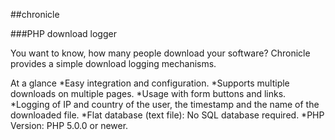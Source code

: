 ##chronicle

###PHP download logger

You want to know, how many people download your software? Chronicle provides a simple download logging mechanisms.

At a glance
*Easy integration and configuration.
*Supports multiple downloads on multiple pages.
*Usage with form buttons and links.
*Logging of IP and country of the user, the timestamp and the name of the downloaded file.
*Flat database (text file): No SQL database required.
*PHP Version: PHP 5.0.0 or newer.

